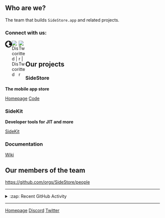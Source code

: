 <!-- 
Docs: How to use GitHub README and actions to auto-generate embedded content.
https://github.com/anuraghazra/github-readme-stats
https://www.youtube.com/watch?v=n6d4KHSKqGk
https://github.com/rahuldkjain/github-profile-readme-generator
 -->

## Who are we?

The team that builds `SideStore.app` and related projects.

### Connect with us:

<!--
[![Website](https://img.shields.io/website?label=sidestore.io&style=for-the-badge&url=https://sidestore.io)](https://sidestore.io)
[![Twitter Follow](https://img.shields.io/twitter/follow/sidestore_io?color=1DA1F2&logo=twitter&style=for-the-badge)](https://twitter.com/intent/follow?original_referer=https%3A%2F%2Fgithub.com%2Fsidestore&screen_name=sidestore)
[![GitHub Followers](https://img.shields.io/github/followers/sidestore?style=for-the-badge)]()
[![GitHub Sponsors](https://img.shields.io/github/sponsors/sidestore?style=for-the-badge
)]() 
-->

[<img align="left" alt="sidestore.io" width="22px" src="https://raw.githubusercontent.com/iconic/open-iconic/master/svg/globe.svg" />][website]
[<img align="left" alt="Discord | Discord" width="22px" src="https://cdn.jsdelivr.net/npm/simple-icons@v3/icons/discord.svg" />][discord]
[<img align="left" alt="Twitter | Twitter" width="22px" src="https://cdn.jsdelivr.net/npm/simple-icons@v3/icons/twitter.svg" />][twitter]

<br />
<br />

## Our projects

### SideStore

__The mobile app store__

[Homepage][website]
[Code][git.sidestore]

### SideKit

__Developer tools for JIT and more__

[SideKit][git.sidekit]

### Documentation

[Wiki][wiki]

## Our members of the team

https://github.com/orgs/SideStore/people

---

<details>
  <summary>:zap: Recent GitHub Activity</summary>

<!--START_SECTION:activity-->
1. ❗️ Closed issue [#16](https://github.com/SideStore/StosVPN/issues/16) in [SideStore/StosVPN](https://github.com/SideStore/StosVPN)
2. 🗣 Commented on [#20](https://github.com/SideStore/StosVPN/issues/20) in [SideStore/StosVPN](https://github.com/SideStore/StosVPN)
3. 🗣 Commented on [#20](https://github.com/SideStore/StosVPN/issues/20) in [SideStore/StosVPN](https://github.com/SideStore/StosVPN)
4. 🗣 Commented on [#20](https://github.com/SideStore/StosVPN/issues/20) in [SideStore/StosVPN](https://github.com/SideStore/StosVPN)
5. 🗣 Commented on [#20](https://github.com/SideStore/StosVPN/issues/20) in [SideStore/StosVPN](https://github.com/SideStore/StosVPN)
6. ❗️ Opened issue [#20](https://github.com/SideStore/StosVPN/issues/20) in [SideStore/StosVPN](https://github.com/SideStore/StosVPN)
7. 🗣 Commented on [#929](https://github.com/SideStore/SideStore/issues/929) in [SideStore/SideStore](https://github.com/SideStore/SideStore)
8. ❌ Closed PR [#74](https://github.com/SideStore/sidestore.github.io/pull/74) in [SideStore/sidestore.github.io](https://github.com/SideStore/sidestore.github.io)
9. ❌ Closed PR [#148](https://github.com/SideStore/SideStore-Docs/pull/148) in [SideStore/SideStore-Docs](https://github.com/SideStore/SideStore-Docs)
10. 🎉 Merged PR [#19](https://github.com/SideStore/StosVPN/pull/19) in [SideStore/StosVPN](https://github.com/SideStore/StosVPN)
11. 💪 Opened PR [#19](https://github.com/SideStore/StosVPN/pull/19) in [SideStore/StosVPN](https://github.com/SideStore/StosVPN)
12. 💪 Opened PR [#148](https://github.com/SideStore/SideStore-Docs/pull/148) in [SideStore/SideStore-Docs](https://github.com/SideStore/SideStore-Docs)
13. 💪 Opened PR [#74](https://github.com/SideStore/sidestore.github.io/pull/74) in [SideStore/sidestore.github.io](https://github.com/SideStore/sidestore.github.io)
14. 🗣 Commented on [#1022](https://github.com/SideStore/SideStore/issues/1022) in [SideStore/SideStore](https://github.com/SideStore/SideStore)
15. 🗣 Commented on [#1022](https://github.com/SideStore/SideStore/issues/1022) in [SideStore/SideStore](https://github.com/SideStore/SideStore)
16. 🗣 Commented on [#1022](https://github.com/SideStore/SideStore/issues/1022) in [SideStore/SideStore](https://github.com/SideStore/SideStore)
17. 🗣 Commented on [#1015](https://github.com/SideStore/SideStore/issues/1015) in [SideStore/SideStore](https://github.com/SideStore/SideStore)
18. 🗣 Commented on [#1018](https://github.com/SideStore/SideStore/issues/1018) in [SideStore/SideStore](https://github.com/SideStore/SideStore)
19. 🗣 Commented on [#998](https://github.com/SideStore/SideStore/issues/998) in [SideStore/SideStore](https://github.com/SideStore/SideStore)
20. 🗣 Commented on [#1002](https://github.com/SideStore/SideStore/issues/1002) in [SideStore/SideStore](https://github.com/SideStore/SideStore)
<!--END_SECTION:activity-->

</details>

---

[Homepage][patreon] [Discord][discord] [Twitter][twitter]

<!--
- [Patreon][patreon]
- [OpenCollective][opencollective]
- [YouTube][youtube]
-->

[website]: https://sidestore.io
[wiki]: https://wiki.sidestore.io
[twitter]: https://twitter.com/sidestore_io
[discord]: https://discord.gg/sidestore-949183273383395328
[youtube]: https://youtube.com/TODO
[patreon]: https://www.patreon.com/SideStore
[opencollective]: https://opencollective.com/TODO
[git.sidestore]: https://github.com/SideStore/SideStore/
[git.sidekit]: https://github.com/SideStore/SideKit

